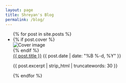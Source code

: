```yaml
---
layout: page
title: Shreyan's Blog
permalink: /blog/
---
```


<!-- <h1>Shreyan's Blog</h1> -->


<ul class="post-list">
  {% for post in site.posts %}
    <li class="post-item">
      {% if post.cover %}
      <div class="cover-container">
          <img src="{{ post.cover }}" alt="Cover image" class="cover">
      </div>
      {% endif %}
      <div class="post-content">
          <a href="{{ post.url }}" class="post-title">{{ post.title }}</a>
          <span class="post-date">{{ post.date | date: "%B %-d, %Y" }}</span>
          <p class="post-preview">{{ post.excerpt | strip_html | truncatewords: 30 }}</p>
      </div>
    </li>
  {% endfor %}
</ul>

